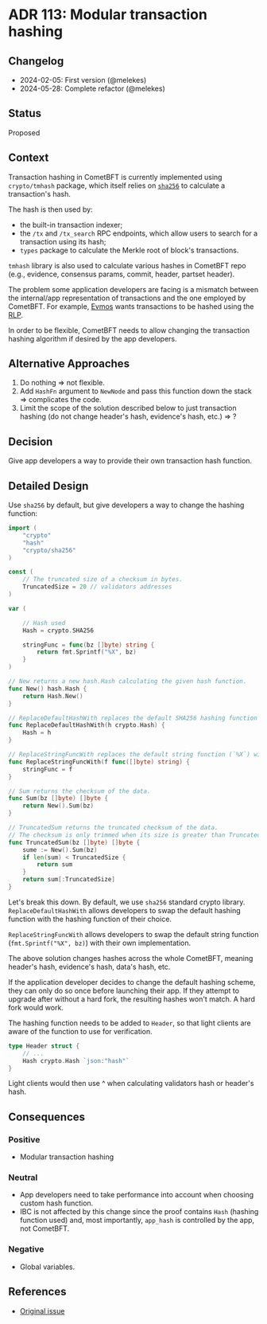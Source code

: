 # ADR 113: Modular transaction hashing

## Changelog

- 2024-02-05: First version (@melekes)
- 2024-05-28: Complete refactor (@melekes)

## Status

Proposed

## Context

Transaction hashing in CometBFT is currently implemented using `crypto/tmhash`
package, which itself relies on [`sha256`](https://pkg.go.dev/crypto/sha256) to
calculate a transaction's hash.

The hash is then used by:

- the built-in transaction indexer;
- the `/tx` and `/tx_search` RPC endpoints, which allow users
to search for a transaction using its hash;
- `types` package to calculate the Merkle root of block's transactions.

`tmhash` library is also used to calculate various hashes in CometBFT repo (e.g.,
evidence, consensus params, commit, header, partset header).

The problem some application developers are facing is a mismatch between the
internal/app representation of transactions and the one employed by CometBFT. For
example, [Evmos](https://evmos.org/) wants transactions to be hashed using
the [RLP][rlp].

In order to be flexible, CometBFT needs to allow changing the transaction
hashing algorithm if desired by the app developers.

## Alternative Approaches

1. Do nothing => not flexible.
2. Add `HashFn` argument to `NewNode` and pass this function down the stack =>
   complicates the code.
3. Limit the scope of the solution described below to just transaction hashing
   (do not change header's hash, evidence's hash, etc.) => ?

## Decision

Give app developers a way to provide their own transaction hash function.

## Detailed Design

Use `sha256` by default, but give developers a way to change the hashing function:

```go
import (
	"crypto"
    "hash"
	"crypto/sha256"
)

const (
	// The truncated size of a checksum in bytes.
	TruncatedSize = 20 // validators addresses
)

var (

    // Hash used
    Hash = crypto.SHA256

	stringFunc = func(bz []byte) string {
		return fmt.Sprintf("%X", bz)
	}
)

// New returns a new hash.Hash calculating the given hash function.
func New() hash.Hash {
	return Hash.New()
}

// ReplaceDefaultHashWith replaces the default SHA256 hashing function with a given one.
func ReplaceDefaultHashWith(h crypto.Hash) {
	Hash = h
}

// ReplaceStringFuncWith replaces the default string function (`%X`) with a given one.
func ReplaceStringFuncWith(f func([]byte) string) {
	stringFunc = f
}

// Sum returns the checksum of the data.
func Sum(bz []byte) []byte {
	return New().Sum(bz)
}

// TruncatedSum returns the truncated checksum of the data.
// The checksum is only trimmed when its size is greater than TruncatedSize.
func TruncatedSum(bz []byte) []byte {
    sume := New().Sum(bz)
    if len(sum) < TruncatedSize {
        return sum
    }
	return sum[:TruncatedSize]
}
```

Let's break this down. By default, we use `sha256` standard crypto library.
`ReplaceDefaultHashWith` allows developers to swap the default hashing function
with the hashing function of their choice.

`ReplaceStringFuncWith` allows developers to swap the default string function
(`fmt.Sprintf("%X", bz)`) with their own implementation.

The above solution changes hashes across the whole CometBFT, meaning header's
hash, evidence's hash, data's hash, etc.

If the application developer decides to change the default hashing scheme, they
can only do so once before launching their app. If they attempt to upgrade
after without a hard fork, the resulting hashes won't match. A hard fork would
work.

The hashing function needs to be added to `Header`, so that light clients are aware of
the function to use for verification.

```go
type Header struct {
    // ...
	Hash crypto.Hash `json:"hash"`
}
```

Light clients would then use ^ when calculating validators hash or header's hash.

## Consequences

### Positive

- Modular transaction hashing

### Neutral

- App developers need to take performance into account when choosing custom
  hash function.
- IBC is not affected by this change since the proof contains `Hash` (hashing
  function used) and, most importantly, `app_hash` is controlled by the app,
  not CometBFT.

### Negative

- Global variables.

## References

- [Original issue](https://github.com/tendermint/tendermint/issues/6539)

[rlp]: https://ethereum.org/developers/docs/data-structures-and-encoding/rlp
